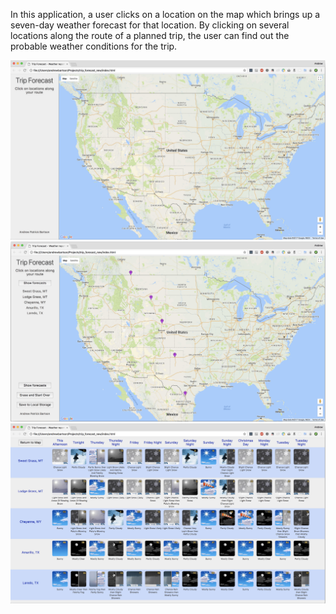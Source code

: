 In this application, a user clicks on a location on the map which brings up a seven-day weather forecast for that location. By clicking on several locations along the route of a planned trip, the user can find out the probable weather conditions for the trip.

![Initial screen for trip and weather planning application - Select locations from map](/screenshots/first_view.jpg?raw=true "Initial screen for trip and weather planning application - Select locations from map")
![Example of user input for trip and weather planning application](/screenshots/second_view.jpg?raw=true "Example of user input for trip and weather planning application")
![Display of weather forecasts for all points selected by the user](/screenshots/third_view.jpg?raw=true "Display of weather forecasts for all points selected by the user")
